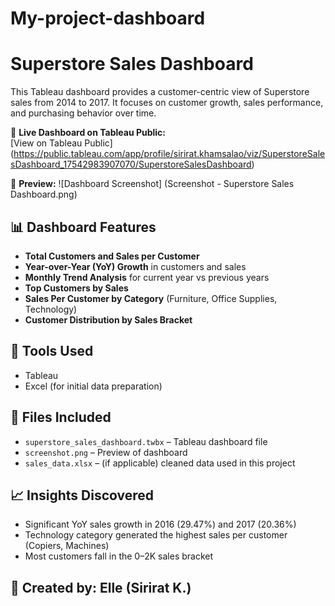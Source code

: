 # My-project-dashboard
# Superstore Sales Dashboard

This Tableau dashboard provides a customer-centric view of Superstore sales from 2014 to 2017. It focuses on customer growth, sales performance, and purchasing behavior over time.

🔗 **Live Dashboard on Tableau Public:**  
[View on Tableau Public] (https://public.tableau.com/app/profile/sirirat.khamsalao/viz/SuperstoreSalesDashboard_17542983907070/SuperstoreSalesDashboard)

📸 **Preview:**
![Dashboard Screenshot] (Screenshot - Superstore Sales Dashboard.png)

## 📊 Dashboard Features

- **Total Customers and Sales per Customer**
- **Year-over-Year (YoY) Growth** in customers and sales
- **Monthly Trend Analysis** for current year vs previous years
- **Top Customers by Sales**
- **Sales Per Customer by Category** (Furniture, Office Supplies, Technology)
- **Customer Distribution by Sales Bracket**

## 🧰 Tools Used

- Tableau
- Excel (for initial data preparation)

## 📁 Files Included

- `superstore_sales_dashboard.twbx` – Tableau dashboard file
- `screenshot.png` – Preview of dashboard
- `sales_data.xlsx` – (if applicable) cleaned data used in this project

## 📈 Insights Discovered

- Significant YoY sales growth in 2016 (29.47%) and 2017 (20.36%)
- Technology category generated the highest sales per customer (Copiers, Machines)
- Most customers fall in the 0–2K sales bracket

## 👤 Created by: Elle (Sirirat K.)
